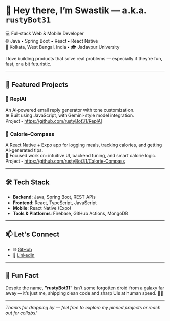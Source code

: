 # 👋 Hey there, I’m Swastik — a.k.a. `rustyBot31`

💻 Full‑stack Web & Mobile Developer  
🌐 Java • Spring Boot • React • React Native  
📍 Kolkata, West Bengal, India • 🎓 Jadavpur University  

I love building products that solve real problems — especially if they're fun, fast, or a bit futuristic.

---

## 🚀 Featured Projects

### 🔹 **ReplAI**
An AI‑powered email reply generator with tone customization.  
⚙️ Built using JavaScript, with Gemini-style model integration. <br>
Project - https://github.com/rustyBot31/ReplAI

### 🔹 **Calorie‑Compass**
A React Native + Expo app for logging meals, tracking calories, and getting AI-generated tips.  
📱 Focused work on: intuitive UI, backend tuning, and smart calorie logic. <br>
Project - https://github.com/rustyBot31/Calorie-Compass

---

## 🛠️ Tech Stack

- **Backend**: Java, Spring Boot, REST APIs  
- **Frontend**: React, TypeScript, JavaScript 
- **Mobile**: React Native (Expo)  
- **Tools & Platforms**: Firebase, GitHub Actions, MongoDB

---

## 📫 Let's Connect

- 🌐 [GitHub](https://github.com/rustyBot31)  
- 💼 [LinkedIn](https://www.linkedin.com/in/swastik-bose/)

---

## 🎉 Fun Fact

Despite the name, **"rustyBot31"** isn’t some forgotten droid from a galaxy far away — it’s just me, shipping clean code and sharp UIs at human speed. 🤖✨

---

_Thanks for dropping by — feel free to explore my pinned projects or reach out for collabs!_
